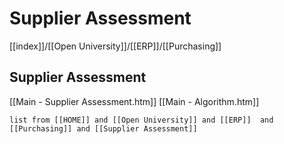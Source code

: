 # Supplier Assessment
[[index]]/[[Open University]]/[[ERP]]/[[Purchasing]]

## Supplier Assessment

 [[Main - Supplier Assessment.htm]]
 [[Main - Algorithm.htm]]
```dataview
list from [[HOME]] and [[Open University]] and [[ERP]]  and  [[Purchasing]] and [[Supplier Assessment]]  
```
